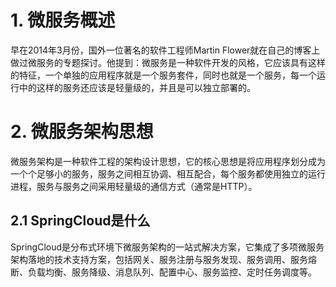 # 1. 微服务概述

早在2014年3月份，国外一位著名的软件工程师Martin Flower就在自己的博客上做过微服务的专题探讨。他提到：微服务是一种软件开发的风格，它应该具有这样的特征，一个单独的应用程序就是一个服务套件，同时也就是一个服务，每一个运行中的这样的服务还应该是轻量级的，并且是可以独立部署的。

# 2. 微服务架构思想

微服务架构是一种软件工程的架构设计思想，它的核心思想是将应用程序划分成为一个个足够小的服务，服务之间相互协调、相互配合，每个服务都使用独立的运行进程，服务与服务之间采用轻量级的通信方式（通常是HTTP）。

## 2.1 SpringCloud是什么

SpringCloud是分布式环境下微服务架构的一站式解决方案，它集成了多项微服务架构落地的技术支持方案，包括网关、服务注册与服务发现、服务调用、服务熔断、负载均衡、服务降级、消息队列、配置中心、服务监控、定时任务调度等。

